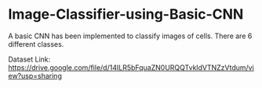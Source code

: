 # Image-Classifier-using-Basic-CNN

A basic CNN has been implemented to classify images of cells. There are 6 different classes.

Dataset Link: https://drive.google.com/file/d/14ILR5bFquaZN0URQQTvkldVTNZzVtdum/view?usp=sharing
